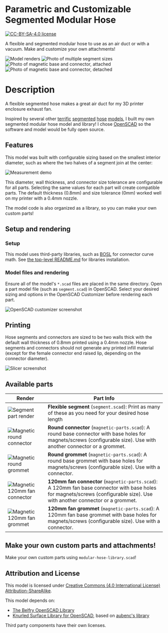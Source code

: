 # Parametric and Customizable Segmented Modular Hose

[![CC-BY-SA-4.0 license][license-badge]][license]

A flexible and segmented modular hose to use as an air duct or with a vacuum.
Make and customize your own attachments!

![Model renders](images/readme/demo.png)
![Photo of multiple segment sizes](images/readme/1.jpg)
![Photo of magnetic base and connector, attached](images/readme/2.jpg)
![Photo of magnetic base and connector, detached](images/readme/3.jpg)

# Description

A flexible segmented hose makes a great air duct for my 3D printer enclosure
exhaust fan.

Inspired by several other
[terrific][flexible-segmented-hose-100mm-by-marius-hornberger]
[segmented][flexible-segmented-vacuum-hose-for-drill-press-by-martins-musings]
[hose][flexible-segmented-vacuum-hose-40mm-for-shopvac-by-teslapunk]
[models][parametric-momdular-hose-library-by-axford], I built my own segmented
modular hose model and library! I chose [OpenSCAD][openscad] so the software and
model would be fully open source.

## Features

This model was built with configurable sizing based on the smallest interior
diameter, such as where the two halves of a segment join at the center:

![Measurement demo](images/readme/demo-measurement.png)

This diameter, wall thickness, and connector size tolerance are configurable for
all parts. Selecting the same values for each part will create compatible parts.
The default thickness (0.8mm) and size tolerance (0mm) worked well on my printer
with a 0.4mm nozzle.

The model code is also organized as a library, so you can make your own custom
parts!

## Setup and rendering

### Setup

This model uses third-party libraries, such as [BOSL][bosl] for connector curve
math. See [the top-level README.md](/README.md) for libraries installation.

### Model files and rendering

Ensure all of the model's `*.scad` files are placed in the same directory. Open
a part model file (such as `segment.scad`) in OpenSCAD. Select your desired
sizing and options in the OpenSCAD Customizer before rendering each part.

![OpenSCAD customizer screenshot](images/readme/customizer-screenshot-segment.png)

## Printing

Hose segments and connectors are sized to be two walls thick with the default
wall thickness of 0.8mm printed using a 0.4mm nozzle. Hose segments and
connectors should not generate any printed infill material (except for the
female connector end raised lip, depending on the connector diameter).

![Slicer screenshot](images/readme/slicer-screenshot-segment.png)

## Available parts

| Render | Part Info |
| ------ | --------- |
| ![Segment part render](images/readme/part-segment.png) | **Flexible segment** (`segment.scad`): Print as many of these as you need for your desired hose length |
| ![Magnetic round connector](images/readme/part-magnetic-connector-round.png) | **Round connector** (`magnetic-parts.scad`): A round base connector with base holes for magnets/screws (configurable size). Use with another connector or a grommet. |
| ![Magnetic round grommet](images/readme/part-magnetic-grommet-round.png) | **Round grommet** (`magnetic-parts.scad`): A round base grommet with base holes for magnets/screws (configurable size). Use with a connector. |
| ![Magnetic 120mm fan connector](images/readme/part-magnetic-connector-fan.png) | **120mm fan connector** (`magnetic-parts.scad`): A 120mm fan base connector with base holes for magnets/screws (configurable size). Use with another connector or a grommet. |
| ![Magnetic 120mm fan grommet](images/readme/part-magnetic-grommet-fan.png) | **120mm fan grommet** (`magnetic-parts.scad`): A 120mm fan base grommet with base holes for magnets/screws (configurable size). Use with a connector. |

## Make your own custom parts and attachments!

Make your own custom parts using `modular-hose-library.scad`!

## Attribution and License

This model is licensed under [Creative Commons (4.0 International License) Attribution-ShareAlike][license].

This model depends on:

* [The Belfry OpenSCAD Library][bosl]
* [Knurled Surface Library for OpenSCAD][knurled-openscad], based on [aubenc's
  library][knurled-openscad-upstream]

Third party components have their own licenses.


[bosl]: https://github.com/revarbat/BOSL
[flexible-segmented-hose-100mm-by-marius-hornberger]: https://www.printables.com/model/22487-flexible-segmented-hose-100mm
[flexible-segmented-vacuum-hose-40mm-for-shopvac-by-teslapunk]: https://www.printables.com/model/107125-flexible-segmented-vacuum-hose-40mm-fits-dn40-pipe
[flexible-segmented-vacuum-hose-for-drill-press-by-martins-musings]: https://www.printables.com/model/528307-flexible-segmented-vacuum-hose-for-drill-press-wit
[knurled-openscad-upstream]: https://www.thingiverse.com/thing:32122
[knurled-openscad]: https://github.com/smkent/knurled-openscad
[license-badge]: /_static/license-badge-cc-by-sa-4.0.svg
[license]: http://creativecommons.org/licenses/by-sa/4.0/
[openscad]: https://openscad.org
[parametric-momdular-hose-library-by-axford]: https://www.thingiverse.com/thing:9457
